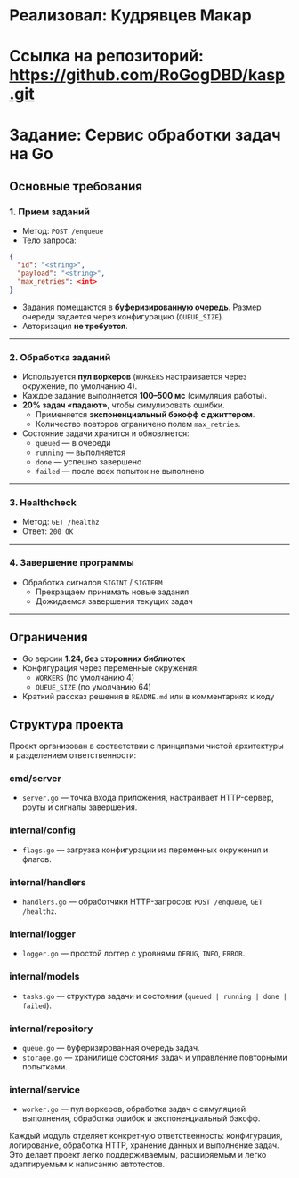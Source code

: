 # Реализовал: Кудрявцев Макар
# Ссылка на репозиторий: https://github.com/RoGogDBD/kasp.git

# Задание: Сервис обработки задач на Go

## Основные требования

### 1. Прием заданий

- Метод: `POST /enqueue`
- Тело запроса: 

```json
{
  "id": "<string>",
  "payload": "<string>",
  "max_retries": <int>
}
````

* Задания помещаются в **буферизированную очередь**. Размер очереди задается через конфигурацию (`QUEUE_SIZE`).
* Авторизация **не требуется**.

---

### 2. Обработка заданий

* Используется **пул воркеров** (`WORKERS` настраивается через окружение, по умолчанию 4).
* Каждое задание выполняется **100–500 мс** (симуляция работы).
* **20% задач «падают»**, чтобы симулировать ошибки.
    * Применяется **экспоненциальный бэкофф с джиттером**.
    * Количество повторов ограничено полем `max_retries`.
* Состояние задачи хранится и обновляется:
    * `queued` — в очереди
    * `running` — выполняется
    * `done` — успешно завершено
    * `failed` — после всех попыток не выполнено

---

### 3. Healthcheck

* Метод: `GET /healthz`
* Ответ: `200 OK`

---

### 4. Завершение программы

* Обработка сигналов `SIGINT` / `SIGTERM`
    * Прекращаем принимать новые задания
    * Дожидаемся завершения текущих задач

---

## Ограничения

* Go версии **1.24, без сторонних библиотек**
* Конфигурация через переменные окружения:
    * `WORKERS` (по умолчанию 4)
    * `QUEUE_SIZE` (по умолчанию 64)
* Краткий рассказ решения в `README.md` или в комментариях к коду

## Структура проекта

Проект организован в соответствии с принципами чистой архитектуры и разделением ответственности:

### cmd/server
- `server.go` — точка входа приложения, настраивает HTTP-сервер, роуты и сигналы завершения.

### internal/config
- `flags.go` — загрузка конфигурации из переменных окружения и флагов.

### internal/handlers
- `handlers.go` — обработчики HTTP-запросов: `POST /enqueue`, `GET /healthz`.

### internal/logger
- `logger.go` — простой логгер с уровнями `DEBUG`, `INFO`, `ERROR`.

### internal/models
- `tasks.go` — структура задачи и состояния (`queued | running | done | failed`).

### internal/repository
- `queue.go` — буферизированная очередь задач.  
- `storage.go` — хранилище состояния задач и управление повторными попытками.

### internal/service
- `worker.go` — пул воркеров, обработка задач с симуляцией выполнения, обработка ошибок и экспоненциальный бэкофф.

Каждый модуль отделяет конкретную ответственность: конфигурация, логирование, обработка HTTP, хранение данных и выполнение задач.  
Это делает проект легко поддерживаемым, расширяемым и легко адаптируемым к написанию автотестов.

